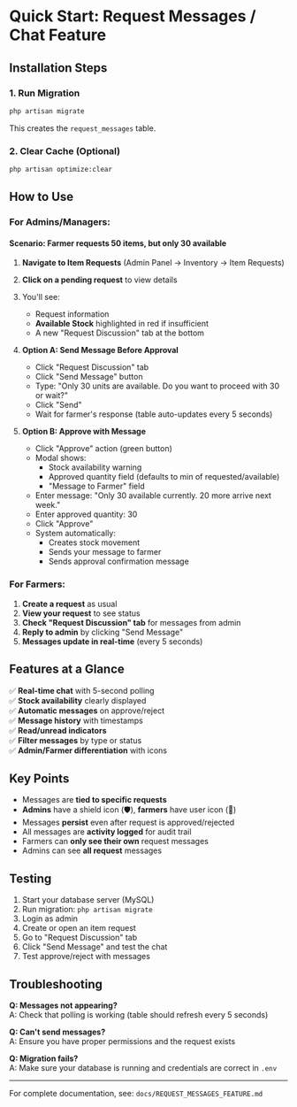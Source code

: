 # Quick Start: Request Messages / Chat Feature

## Installation Steps

### 1. Run Migration
```bash
php artisan migrate
```
This creates the `request_messages` table.

### 2. Clear Cache (Optional)
```bash
php artisan optimize:clear
```

## How to Use

### For Admins/Managers:

#### Scenario: Farmer requests 50 items, but only 30 available

1. **Navigate to Item Requests** (Admin Panel → Inventory → Item Requests)
2. **Click on a pending request** to view details
3. You'll see:
   - Request information
   - **Available Stock** highlighted in red if insufficient
   - A new "Request Discussion" tab at the bottom

4. **Option A: Send Message Before Approval**
   - Click "Request Discussion" tab
   - Click "Send Message" button
   - Type: "Only 30 units are available. Do you want to proceed with 30 or wait?"
   - Click "Send"
   - Wait for farmer's response (table auto-updates every 5 seconds)

5. **Option B: Approve with Message**
   - Click "Approve" action (green button)
   - Modal shows:
     - Stock availability warning
     - Approved quantity field (defaults to min of requested/available)
     - "Message to Farmer" field
   - Enter message: "Only 30 available currently. 20 more arrive next week."
   - Enter approved quantity: 30
   - Click "Approve"
   - System automatically:
     - Creates stock movement
     - Sends your message to farmer
     - Sends approval confirmation message

### For Farmers:

1. **Create a request** as usual
2. **View your request** to see status
3. **Check "Request Discussion" tab** for messages from admin
4. **Reply to admin** by clicking "Send Message"
5. **Messages update in real-time** (every 5 seconds)

## Features at a Glance

✅ **Real-time chat** with 5-second polling  
✅ **Stock availability** clearly displayed  
✅ **Automatic messages** on approve/reject  
✅ **Message history** with timestamps  
✅ **Read/unread indicators**  
✅ **Filter messages** by type or status  
✅ **Admin/Farmer differentiation** with icons  

## Key Points

- Messages are **tied to specific requests**
- **Admins** have a shield icon (🛡️), **farmers** have user icon (👤)
- Messages **persist** even after request is approved/rejected
- All messages are **activity logged** for audit trail
- Farmers can **only see their own** request messages
- Admins can see **all request** messages

## Testing

1. Start your database server (MySQL)
2. Run migration: `php artisan migrate`
3. Login as admin
4. Create or open an item request
5. Go to "Request Discussion" tab
6. Click "Send Message" and test the chat
7. Test approve/reject with messages

## Troubleshooting

**Q: Messages not appearing?**  
A: Check that polling is working (table should refresh every 5 seconds)

**Q: Can't send messages?**  
A: Ensure you have proper permissions and the request exists

**Q: Migration fails?**  
A: Make sure your database is running and credentials are correct in `.env`

---

For complete documentation, see: `docs/REQUEST_MESSAGES_FEATURE.md`
